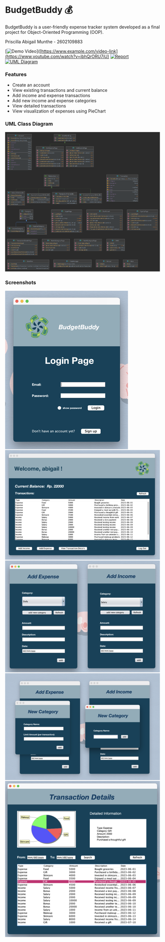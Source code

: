 # BudgetBuddy 💰

BudgetBuddy is a user-friendly expense tracker system developed as a final project for Object-Oriented Programming (OOP). 

Priscilla Abigail Munthe - 2602109883

[![Demo Video](https://img.shields.io/badge/Demo%20Video-Watch-red?logo=youtube)]([https://www.example.com/video-link](https://www.youtube.com/watch?v=ibhQrORU7iU)
[![Report](https://img.shields.io/badge/Report-Read-blue?logo=microsoft-word)](https://www.example.com/report-link)
[![UML Diagram](https://img.shields.io/badge/UML%20Diagram-View-blue?logo=diagramsdotnet)](https://drive.google.com/file/d/1rbGtroJlZpY8ddmi3N7UZV0OgES6Q5WF/view?usp=sharing)

### Features

- Create an account
- View existing transactions and current balance
- Add income and expense transactions
- Add new income and expense categories
- View detailed transactions
- View visualization of expenses using PieChart

### UML Class Diagram

![UML](uml.png)

### Screenshots

<img src="screenshots/login.png" width="400px" alt="Login">
<img src="screenshots/dashboard.png" width="600px" alt="Dashboard">
<img src="screenshots/add.png" width="600px" alt="Add">
<img src="screenshots/categories.png" width="600px" alt="Categories">
<img src="screenshots/details.png" width="600px" alt="Details">







